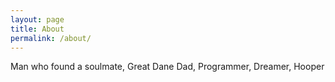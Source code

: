 ```yaml
---
layout: page
title: About
permalink: /about/
---
```


Man who found a soulmate, Great Dane Dad, Programmer, Dreamer, Hooper 






















